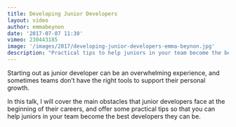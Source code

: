 ```yaml
---
title: Developing Junior Developers
layout: video
author: emmabeynon
date: '2017-07-07 11:30'
vimeo: 230443185
image: '/images/2017/developing-junior-developers-emma-beynon.jpg'
description: "Practical tips to help juniors in your team become the best developers they can be."
---
```


Starting out as junior developer can be an overwhelming experience, and sometimes teams don’t have the right tools to support their personal growth.

In this talk, I will cover the main obstacles that junior developers face at the beginning of their careers, and offer some practical tips so that you can help juniors in your team become the best developers they can be.
